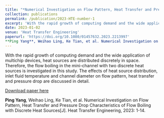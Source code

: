 ```yaml
---
title: "*Numerical Investigation on Flow Pattern, Heat Transfer and Pressure Drop Characteristics of Flow Boiling with Discrete Heat Sources*"
collection: publications
permalink: /publication/2023-HTE-number-1
excerpt: 'With the rapid growth of computing demand and the wide application of multichip devices, heat sources are distributed discretely in space. Therefore, the flow boiling in the mini-channel with two discrete heat sources is investigated in this study. The effects of heat source distribution, inlet fluid temperature and channel diameter on flow pattern, heat transfer and pressure drop are discussed in detail.'
date: 2023-01-02
venue: 'Heat Transfer Engineering'
paperurl: 'https://doi.org/10.1080/01457632.2023.2213997'
**Ping Yang**, Weihao Ling, Ke Tian, et al. Numerical Investigation on Flow Pattern, Heat Transfer and Pressure Drop Characteristics of Flow Boiling with Discrete Heat Sources. Heat Transfer Engineering, 2023: 1-14.
---
```

With the rapid growth of computing demand and the wide application of multichip devices, heat sources are distributed discretely in space. Therefore, the flow boiling in the mini-channel with two discrete heat sources is investigated in this study. The effects of heat source distribution, inlet fluid temperature and channel diameter on flow pattern, heat transfer and pressure drop are discussed in detail.

[Download paper here](http://Yp12138.github.io/files/HTE.pdf)

**Ping Yang**, Weihao Ling, Ke Tian, et al. Numerical Investigation on Flow Pattern, Heat Transfer and Pressure Drop Characteristics of Flow Boiling with Discrete Heat Sources[J]. Heat Transfer Engineering, 2023: 1-14.

